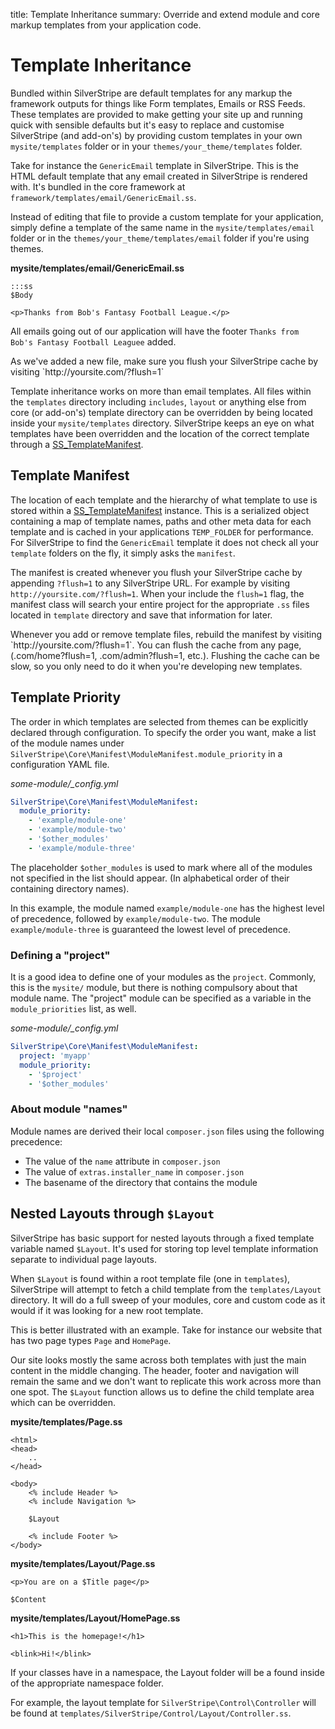 title: Template Inheritance
summary: Override and extend module and core markup templates from your application code.

# Template Inheritance

Bundled within SilverStripe are default templates for any markup the framework outputs for things like Form templates,
Emails or RSS Feeds. These templates are provided to make getting your site up and running quick with sensible defaults 
but it's easy to replace and customise SilverStripe (and add-on's) by providing custom templates in your own 
`mysite/templates` folder or in your `themes/your_theme/templates` folder.

Take for instance the `GenericEmail` template in SilverStripe. This is the HTML default template that any email created 
in SilverStripe is rendered with. It's bundled in the core framework at `framework/templates/email/GenericEmail.ss`. 

Instead of editing that file to provide a custom template for your application, simply define a template of the same 
name in the `mysite/templates/email` folder or in the `themes/your_theme/templates/email` folder if you're using themes. 

**mysite/templates/email/GenericEmail.ss**
	
	:::ss
	$Body

	<p>Thanks from Bob's Fantasy Football League.</p>

All emails going out of our application will have the footer `Thanks from Bob's Fantasy Football Leaguee` added.

<div class="alert" markdown="1">
As we've added a new file, make sure you flush your SilverStripe cache by visiting `http://yoursite.com/?flush=1`
</div>

Template inheritance works on more than email templates. All files within the `templates` directory including `includes`, 
`layout` or anything else from core (or add-on's) template directory can be overridden by being located inside your 
`mysite/templates` directory. SilverStripe keeps an eye on what templates have been overridden and the location of the
correct template through a [SS_TemplateManifest](api:SS_TemplateManifest).

## Template Manifest

The location of each template and the hierarchy of what template to use is stored within a [SS_TemplateManifest](api:SS_TemplateManifest) 
instance. This is a serialized object containing a map of template names, paths and other meta data for each template 
and is cached in your applications `TEMP_FOLDER` for performance. For SilverStripe to find the `GenericEmail` template 
it does not check all your `template` folders on the fly, it simply asks the `manifest`. 

The manifest is created whenever you flush your SilverStripe cache by appending `?flush=1` to any SilverStripe URL. For
example by visiting `http://yoursite.com/?flush=1`. When your include the `flush=1` flag, the manifest class will search 
your entire project for the appropriate `.ss` files located in `template` directory and save that information for later.

<div class="warning">
Whenever you add or remove template files, rebuild the manifest by visiting `http://yoursite.com/?flush=1`. You can 
flush the cache from any page, (.com/home?flush=1, .com/admin?flush=1, etc.). Flushing the cache can be slow, so you 
only need to do it when you're developing new templates.
</div>

## Template Priority

The order in which templates are selected from themes can be explicitly declared
through configuration. To specify the order you want, make a list of the module
names under `SilverStripe\Core\Manifest\ModuleManifest.module_priority` in a
configuration YAML file. 


*some-module/_config.yml*
```yml
SilverStripe\Core\Manifest\ModuleManifest:
  module_priority:
    - 'example/module-one'
    - 'example/module-two'
    - '$other_modules'
    - 'example/module-three'
```

The placeholder `$other_modules` is used to mark where all of the modules not specified
in the list should appear. (In alphabetical order of their containing directory names).

In this example, the module named `example/module-one` has the highest level of precedence,
followed by `example/module-two`. The module `example/module-three` is guaranteed the lowest
level of precedence.

### Defining a "project"

It is a good idea to define one of your modules as the `project`. Commonly, this is the
`mysite/` module, but there is nothing compulsory about that module name. The "project"
module can be specified as a variable in the `module_priorities` list, as well. 

*some-module/_config.yml*
```yml
SilverStripe\Core\Manifest\ModuleManifest:
  project: 'myapp'
  module_priority:
    - '$project'
    - '$other_modules'
```

### About module "names"

Module names are derived their local `composer.json` files using the following precedence:
* The value of the `name` attribute in `composer.json`
* The value of `extras.installer_name` in `composer.json`
* The basename of the directory that contains the module

## Nested Layouts through `$Layout`

SilverStripe has basic support for nested layouts through a fixed template variable named `$Layout`. It's used for 
storing top level template information separate to individual page layouts.

When `$Layout` is found within a root template file (one in `templates`), SilverStripe will attempt to fetch a child 
template from the `templates/Layout` directory. It will do a full sweep of your modules, core and custom code as it 
would if it was looking for a new root template.

This is better illustrated with an example. Take for instance our website that has two page types `Page` and `HomePage`.

Our site looks mostly the same across both templates with just the main content in the middle changing. The header, 
footer and navigation will remain the same and we don't want to replicate this work across more than one spot. The 
`$Layout` function allows us to define the child template area which can be overridden.

**mysite/templates/Page.ss**

	<html>
	<head>
		..
	</head>
	
	<body>
		<% include Header %>
		<% include Navigation %>

		$Layout

		<% include Footer %>
	</body>

**mysite/templates/Layout/Page.ss**

	<p>You are on a $Title page</p>

	$Content

**mysite/templates/Layout/HomePage.ss**

	<h1>This is the homepage!</h1>

	<blink>Hi!</blink>


If your classes have in a namespace, the Layout folder will be a found inside of the appropriate namespace folder.

For example, the layout template for `SilverStripe\Control\Controller` will be
found at `templates/SilverStripe/Control/Layout/Controller.ss`.
